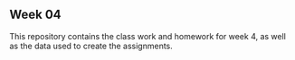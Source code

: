 ## Week 04

This repository contains the class work and homework for week 4, as well as the data used to create the assignments.

